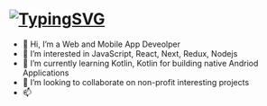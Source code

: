 # [![TypingSVG](https://readme-typing-svg.demolab.com?lines=Hey!+You+Are+Welcome+To+My+Github;My+Name+Is+Osayemwenre;I+Am+Passionate+About+Coding;I+Learn+By+Doing)](https://git.io/typing-svg)


- 👋 Hi, I’m a Web and Mobile App Deveolper
- 👀 I’m interested in JavaScript, React, Next, Redux, Nodejs
- 🌱 I’m currently learning Kotlin, Kotlin for building native Andriod Applications
- 💞️ I’m looking to collaborate on non-profit interesting projects
- 📫 
